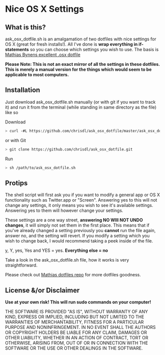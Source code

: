 # Nice OS X Settings

## What is this?

ask_osx_dotfile.sh is an amalgamation of two dotfiles with nice settings for OS X (great for fresh installs!).
All I've done is **wrap everything in if-statements** so you can choose which settings you wish to use.
The basis is [Mathias Bynens excellent .osx dotfile](https://github.com/mathiasbynens/dotfiles/blob/master/.osx)

**Please Note: This is not an exact mirror of all the settings in these dotfiles. This is merely a manual version for the things which would seem to be applicable to most computers.**

## Installation

Just download ask_osx_dotfile.sh manually (or with git if you want to track it) and run it from the terminal (while standing in same directory as the file) like so

Download
```bash
> curl -#L https://github.com/chrisdl/ask_osx_dotfile/master/ask_osx_dotfile.sh
```

or with Git
```bash
> git clone https://github.com/chrisdl/ask_osx_dotfile.git
```

Run
```bash
> sh /path/to/ask_osx_dotfile.sh
```

## Protips

The shell script will first ask you if you want to modify a general app or OS X functionality such as Twitter.app or "Screen". Answering yes to this will not change any settings, it only means you wish to see it's available settings. Answering yes to them will however change your settings.

These settings are a one way street, **answering NO WIll NOT UNDO changes**, it will simply not set them in the first place. This means that if you've already changed a setting previously you **cannot** run the file again, answer no, and the setting will revert.
If you modify a setting which you wish to change back, I would recommend taking a peek inside of the file.

y, Y, yes, Yes and YES = yes. **Everything else = no**

Take a look in the ask_osx_dotfile.sh file, how it works is very straightforward.

Please check out [Mathias dotfiles repo](https://github.com/mathiasbynens/dotfiles) for more dotfiles goodness.

## License &/or Disclaimer

**Use at your own risk! This will run sudo commands on your computer!**

THE SOFTWARE IS PROVIDED "AS IS", WITHOUT WARRANTY OF ANY KIND, EXPRESS OR IMPLIED, INCLUDING BUT NOT LIMITED TO THE WARRANTIES OF MERCHANTABILITY, FITNESS FOR A PARTICULAR PURPOSE AND NONINFRINGEMENT. IN NO EVENT SHALL THE AUTHORS OR COPYRIGHT HOLDERS BE LIABLE FOR ANY CLAIM, DAMAGES OR OTHER LIABILITY, WHETHER IN AN ACTION OF CONTRACT, TORT OR OTHERWISE, ARISING FROM, OUT OF OR IN CONNECTION WITH THE SOFTWARE OR THE USE OR OTHER DEALINGS IN THE SOFTWARE.

